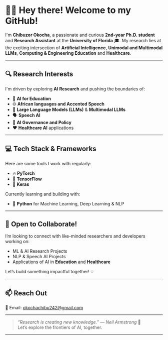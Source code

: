 # 👋🏾 Hey there! Welcome to my GitHub!

I'm **Chibuzor Okocha**, a passionate and curious **2nd-year Ph.D. student** and **Research Assistant** at the **University of Florida** 🎓. My research lies at the exciting intersection of **Artificial Intelligence**, **Unimodal and Multimodal LLMs**, **Computing & Engineering Education** and **Healthcare**.

---

## 🔍 Research Interests
I'm driven by exploring **AI Research** and pushing the boundaries of:

- 🤖 **AI for Education**
- 🌐 **African languages and Accented Speech**
- 🧠 **Large Language Models (LLMs)** & **Multimodal LLMs**
- 🗣️ **Speech AI**
- 📜 **AI Governance and Policy**
- ❤️ **Healthcare AI** applications

---

## 💻 Tech Stack & Frameworks
Here are some tools I work with regularly:

- 🔥 **PyTorch**
- 🧠 **TensorFlow**
- 🧬 **Keras**

Currently learning and building with:
- 🐍 **Python** for Machine Learning, Deep Learning & NLP

---

## 🤝 Open to Collaborate!
I’m looking to connect with like-minded researchers and developers working on:

- ML & AI Research Projects
- NLP & Speech AI Projects
- Applications of AI in **Education** and **Healthcare**

Let’s build something impactful together! 💡

---

## 📫 Reach Out
📧 Email: [okochachibu242@gmail.com](mailto:okochachibu242@gmail.com)

---

> _“Research is creating new knowledge.” — Neil Armstrong_ 🚀  
Let’s explore the frontiers of AI, together.

---

<!---
unruli/unruli is a ✨ special ✨ repository because its `README.md` (this file) appears on your GitHub profile.
You can click the Preview link to take a look at your changes.
--->
